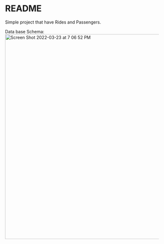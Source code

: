 # README

Simple project that have Rides and Passengers. 


Data base Schema:
<img width="669" alt="Screen Shot 2022-03-23 at 7 06 52 PM" src="https://user-images.githubusercontent.com/97201304/160948659-542468bd-ffb5-4876-a0d6-c9d9d398f69b.png">

